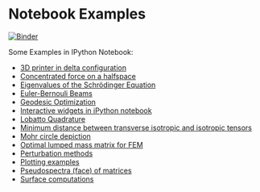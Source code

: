 Notebook Examples
==================

[![Binder](http://mybinder.org/badge.svg)](http://mybinder.org:/repo/nicoguaro/notebooks_examples)

Some Examples in IPython Notebook:

* [3D printer in delta configuration](http://nbviewer.ipython.org/github/nicoguaro/notebooks_examples/blob/master/Delta_3D_printer.ipynb)
* [Concentrated force on a halfspace](http://nbviewer.ipython.org/github/nicoguaro/notebooks_examples/blob/master/point_source_halfspace.ipynb)
* [Eigenvalues of the Schrödinger Equation](http://nbviewer.ipython.org/github/nicoguaro/notebooks_examples/blob/master/quantum_mechanics_simple.ipynb)
* [Euler-Bernouli Beams](http://nbviewer.ipython.org/github/nicoguaro/notebooks_examples/blob/master/Euler_Bernoulli_beams.ipynb)
* [Geodesic Optimization](http://nbviewer.ipython.org/github/nicoguaro/notebooks_examples/blob/master/geodesic_opt.ipynb)
* [Interactive widgets in iPython notebook](http://nbviewer.ipython.org/github/nicoguaro/notebooks_examples/blob/master/Interactive_widgets.ipynb)
* [Lobatto Quadrature](http://nbviewer.ipython.org/github/nicoguaro/notebooks_examples/blob/master/Lobatto_quadrature.ipynb)
* [Minimum distance between transverse isotropic and isotropic tensors](http://nbviewer.ipython.org/github/nicoguaro/notebooks_examples/blob/master/anisotropic_isotropic_distance.ipynb)
* [Mohr circle depiction](http://nbviewer.ipython.org/github/nicoguaro/notebooks_examples/blob/master/Mohr_circle.ipynb)
* [Optimal lumped mass matrix for FEM](http://nbviewer.ipython.org/github/nicoguaro/notebooks_examples/blob/master/Optimal_mass_matrix.ipynb)
* [Perturbation methods](http://nbviewer.jupyter.org/github/nicoguaro/notebooks_examples/blob/master/Perturbation%20methods.ipynb)
* [Plotting examples](http://nbviewer.ipython.org/github/nicoguaro/notebooks_examples/blob/master/plot_ex.ipynb)
* [Pseudospectra (face) of matrices](http://nbviewer.ipython.org/github/nicoguaro/notebooks_examples/blob/master/Pseudospectra%20of%20matrices.ipynb)
* [Surface computations](http://nbviewer.ipython.org/github/nicoguaro/notebooks_examples/blob/master/surface_computations.ipynb)

